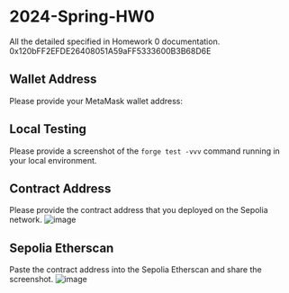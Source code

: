# 2024-Spring-HW0

All the detailed specified in Homework 0 documentation.
0x120bFF2EFDE26408051A59aFF5333600B3B68D6E
## Wallet Address
Please provide your MetaMask wallet address:

## Local Testing
Please provide a screenshot of the `forge test -vvv` command running in your local environment.

## Contract Address
Please provide the contract address that you deployed on the Sepolia network.
![image](https://github.com/charlie891026/2024-Spring-HW0/assets/113324433/ce60b448-ddd4-464d-8dbc-f0fd90bb533e)

## Sepolia Etherscan
Paste the contract address into the Sepolia Etherscan and share the screenshot.
![image](https://github.com/charlie891026/2024-Spring-HW0/assets/113324433/7a09f967-b7da-4e82-acaa-acb0bbf5a3f1)
